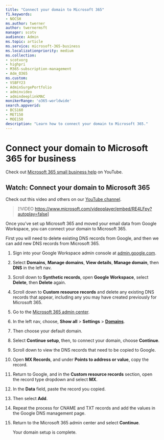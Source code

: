 ```yaml
---
title: "Connect your domain to Microsoft 365"
f1.keywords:
- NOCSH
ms.author: twerner
author: twernermsft
manager: scotv
audience: Admin
ms.topic: article
ms.service: microsoft-365-business
ms.localizationpriority: medium
ms.collection: 
- scotvorg
- highpri
- M365-subscription-management 
- Adm_O365
ms.custom: 
- VSBFY23
- AdminSurgePortfolio
- adminvideo
- admindeeplinkMAC
monikerRange: 'o365-worldwide'
search.appverid:
- BCS160
- MET150
- MOE150
description: "Learn how to connect your domain to Microsoft 365."
---
```


# Connect your domain to Microsoft 365 for business

Check out [Microsoft 365 small business help](https://go.microsoft.com/fwlink/?linkid=2197659) on YouTube.

## Watch: Connect your domain to Microsoft 365

Check out this video and others on our [YouTube channel](https://go.microsoft.com/fwlink/?linkid=2198216).

> [!VIDEO https://www.microsoft.com/videoplayer/embed/RE4LFpy?autoplay=false]

Once you’ve set up Microsoft 365 and moved your email data from Google Workspace, you can connect your domain to Microsoft 365. 

First you will need to delete existing DNS records from Google, and then we can add new DNS records from Microsoft 365.

1. Sign into your Google Workspace admin console at [admin.google.com](https://admin.google.com).
1. Select **Domains**, **Manage domains**, **View details**, **Manage domain**, then **DNS** in the left nav.
1. Scroll down to **Synthetic records**, open **Google Workspace**, select **Delete**, then **Delete** again.
1. Scroll down to **Custom resource records** and delete any existing DNS records that appear, including any you may have created previously for Microsoft 365.
1. Go to the [Microsoft 365 admin center](https://admin.microsoft.com).
1. In the left nav, choose, **Show all** > **Settings** > <a href="https://go.microsoft.com/fwlink/p/?linkid=834818" target="_blank">**Domains**</a>.
1. Then choose your default domain.
1. Select **Continue setup**, then, to connect your domain, choose  **Continue**.
1. Scroll down to view the DNS records that need to be copied to Google.
1. Open **MX Records**, and under **Points to address or value**, copy the record.
1. Return to Google, and in the **Custom resource records** section, open the record type dropdown and select **MX**.
1. In the **Data** field, paste the record you copied.
1. Then select **Add**.
1. Repeat the process for CNAME and TXT records and add the values in the Google DNS management page.
1. Return to the Microsoft 365 admin center and select **Continue**.

    Your domain setup is complete.